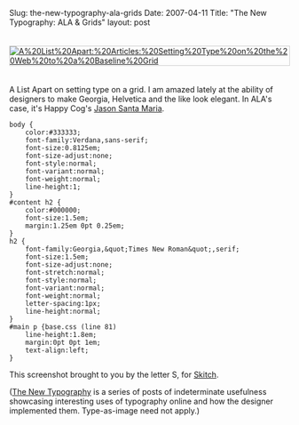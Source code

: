 Slug: the-new-typography-ala-grids
Date: 2007-04-11
Title: "The New Typography: ALA & Grids"
layout: post

<a href="http://www.alistapart.com/articles/settingtypeontheweb"><img alt="A%20List%20Apart:%20Articles:%20Setting%20Type%20on%20the%20Web%20to%20a%20Baseline%20Grid" class="at-xid-6a010534988cd3970b0120a5b36c61970c" src="http://steveivy.typepad.com/.a/6a010534988cd3970b0120a5b36c61970c-pi" style="border:1px solid #ccc; margin: 20px 0;" /></a>

A List Apart on setting type on a grid. I am amazed lately at the ability of
designers to make Georgia, Helvetica and the like look elegant. In ALA&#39;s case, it&#39;s Happy Cog&#39;s [Jason Santa Maria](http://www.jasonsantamaria.com/).

    body {
        color:#333333;
        font-family:Verdana,sans-serif;
        font-size:0.8125em;
        font-size-adjust:none;
        font-style:normal;
        font-variant:normal;
        font-weight:normal;
        line-height:1;
    }
    #content h2 {
        color:#000000;
        font-size:1.5em;
        margin:1.25em 0pt 0.25em;
    }
    h2 {
        font-family:Georgia,&quot;Times New Roman&quot;,serif;
        font-size:1.5em;
        font-size-adjust:none;
        font-stretch:normal;
        font-style:normal;
        font-variant:normal;
        font-weight:normal;
        letter-spacing:1px;
        line-height:normal;
    }
    #main p {base.css (line 81)
        line-height:1.8em;
        margin:0pt 0pt 1em;
        text-align:left;
    }

This screenshot brought to you by the letter S, for [Skitch](http://plasq.com/skitch).

([The New Typography](http://redmonk.net/tags/thenewtypography) is a series of posts of indeterminate usefulness showcasing interesting uses of typography online and how the designer implemented them. Type-as-image need not apply.)

